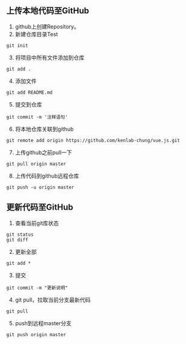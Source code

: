 ## 上传本地代码至GitHub
1. github上创建Repository。
2. 新建仓库目录Test
```
git init
```
3. 将项目中所有文件添加到仓库
```
git add .
```
4. 添加文件
```
git add README.md
```
5. 提交到仓库
```
git commit -m '注释语句'
```
6. 将本地仓库关联到github
```
git remote add origin https://github.com/kenlab-chung/vue.js.git
```
7. 上传github之前pull一下
```
git pull origin master
```
8. 上传代码到github远程仓库
```
git push -u origin master
```

## 更新代码至GitHub
1. 查看当前git库状态
```
git status
git diff
```
2. 更新全部
```
git add *
```
3. 提交
```
git commit -m "更新说明"
```
4. git pull，拉取当前分支最新代码
```
git pull
```
5. push到远程master分支
```
git push origin master
```

